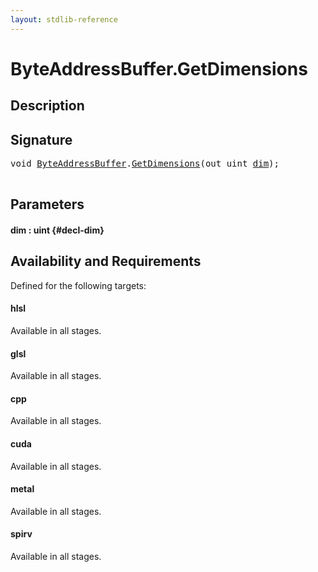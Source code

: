 ```yaml
---
layout: stdlib-reference
---
```


# ByteAddressBuffer\.GetDimensions

## Description





## Signature 

<pre>
<span class="code_keyword">void</span> <a href="/stdlib-reference/types/ByteAddressBuffer/index" class="code_type">ByteAddressBuffer</a>.<a href="/stdlib-reference/types/ByteAddressBuffer/GetDimensions">GetDimensions</a>(<span class="code_keyword">out</span> <span class="code_keyword">uint</span> <a href="/stdlib-reference/types/ByteAddressBuffer/GetDimensions#decl-dim" class="code_param">dim</a>);

</pre>

## Parameters

#### dim  : uint {#decl-dim}

## Availability and Requirements

Defined for the following targets:

#### hlsl
Available in all stages.

#### glsl
Available in all stages.

#### cpp
Available in all stages.

#### cuda
Available in all stages.

#### metal
Available in all stages.

#### spirv
Available in all stages.



